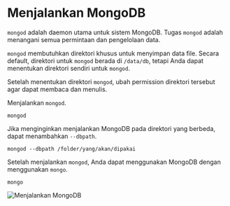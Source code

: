 # Menjalankan MongoDB

`mongod` adalah daemon utama untuk sistem MongoDB. Tugas `mongod` adalah menangani semua permintaan  dan pengelolaan data.

`mongod` membutuhkan direktori khusus untuk menyimpan data file. Secara default, direktori untuk `mongod` berada di `/data/db`, tetapi Anda dapat menentukan direktori sendiri untuk `mongod`.

Setelah menentukan direktori `mongod`, ubah permission direktori tersebut agar dapat membaca dan menulis.

Menjalankan `mongod`.

    mongod

Jika menginginkan menjalankan MongoDB pada direktori yang berbeda, dapat menambahkan `--dbpath`.

    mongod --dbpath /folder/yang/akan/dipakai
    
    
Setelah menjalankan `mongod`, Anda dapat menggunakan MongoDB dengan menggunakan `mongo`.

    mongo
    

![Menjalankan MongoDB](https://dl.dropboxusercontent.com/u/83581209/mongodb-untuk-indonesia/assets/menjalankan_mongodb.png)
    
    
    
    
    
    
    
    
    



